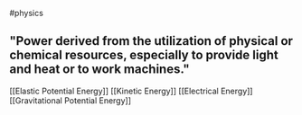 
#physics 

## "Power derived from the utilization of physical or chemical resources, especially to provide light and heat or to work machines."

[[Elastic Potential Energy]]
[[Kinetic Energy]]
[[Electrical Energy]]
[[Gravitational Potential Energy]]

